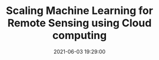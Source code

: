 ---
layout: page
title: "Scaling Machine Learning for Remote Sensing using Cloud computing"
description: "This workshop introduced ML lifecycle to the participants and demonstrated end-to-end remote sensing ML application from data preparation to deployment using a cloud computing environment such Amazon Web Services (AWS)."
outlet: IEEE Geoscience and Remote Sensing Society (GRSS)
date: "2021-06-03 19:29:00"
redirect: https://www.grss-ieee.org/community/groups-initiatives/high-performance-and-disruptive-computing-in-remote-sensing-hdcrs/hdcrs-summer-school-2021/
img: 
importance: 
category: workshops
---